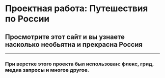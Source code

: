 # Проектная работа: __Путешествия по России__
## Просмотрите этот сайт и вы узнаете насколько необьятна и прекрасна Россия
---
### При верстке этого проекта был использован: флекс, грид, медиа запросы и многое другое.
